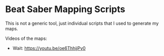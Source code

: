 # Beat Saber Mapping Scripts

This is not a generic tool, just individual scripts that I used to generate my maps.

Videos of the maps:

 - Wait: https://youtu.be/oe6ThhijPy0
